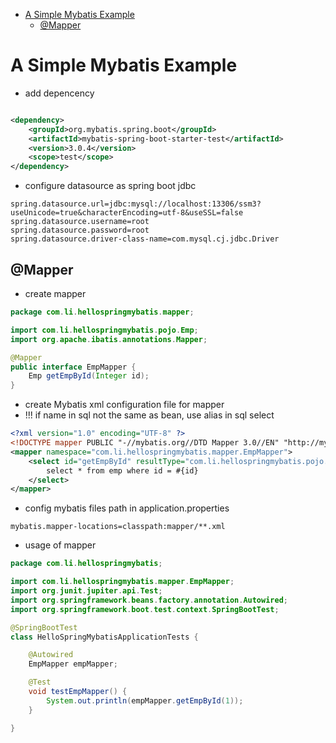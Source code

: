 <!-- TOC -->

* [A Simple Mybatis Example](#a-simple-mybatis-example)
    * [@Mapper](#mapper)

<!-- TOC -->

# A Simple Mybatis Example

- add depencency

```xml

<dependency>
    <groupId>org.mybatis.spring.boot</groupId>
    <artifactId>mybatis-spring-boot-starter-test</artifactId>
    <version>3.0.4</version>
    <scope>test</scope>
</dependency>
```

- configure datasource as spring boot jdbc

```properties
spring.datasource.url=jdbc:mysql://localhost:13306/ssm3?useUnicode=true&characterEncoding=utf-8&useSSL=false
spring.datasource.username=root
spring.datasource.password=root
spring.datasource.driver-class-name=com.mysql.cj.jdbc.Driver
```

## @Mapper

- create mapper

```java
package com.li.hellospringmybatis.mapper;

import com.li.hellospringmybatis.pojo.Emp;
import org.apache.ibatis.annotations.Mapper;

@Mapper
public interface EmpMapper {
    Emp getEmpById(Integer id);
}

```

- create Mybatis xml configuration file for mapper
- !!! if name in sql not the same as bean, use alias in sql select

```xml
<?xml version="1.0" encoding="UTF-8" ?>
<!DOCTYPE mapper PUBLIC "-//mybatis.org//DTD Mapper 3.0//EN" "http://mybatis.org/dtd/mybatis-3-mapper.dtd" >
<mapper namespace="com.li.hellospringmybatis.mapper.EmpMapper">
    <select id="getEmpById" resultType="com.li.hellospringmybatis.pojo.Emp">
        select * from emp where id = #{id}
    </select>
</mapper>
```

- config mybatis files path in application.properties

```properties
mybatis.mapper-locations=classpath:mapper/**.xml
```

- usage of mapper

```java
package com.li.hellospringmybatis;

import com.li.hellospringmybatis.mapper.EmpMapper;
import org.junit.jupiter.api.Test;
import org.springframework.beans.factory.annotation.Autowired;
import org.springframework.boot.test.context.SpringBootTest;

@SpringBootTest
class HelloSpringMybatisApplicationTests {

    @Autowired
    EmpMapper empMapper;

    @Test
    void testEmpMapper() {
        System.out.println(empMapper.getEmpById(1));
    }

}
```
